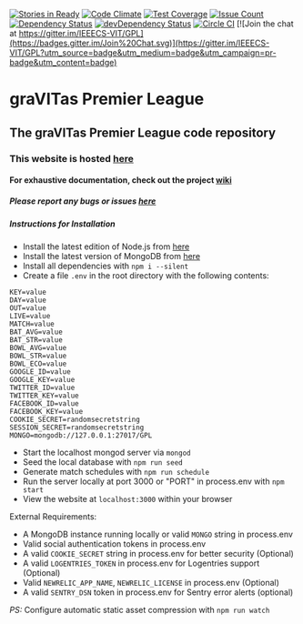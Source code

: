 [![Stories in Ready](https://badge.waffle.io/IEEECS-VIT/GPL.png?label=ready&title=Ready)](https://waffle.io/IEEECS-VIT/GPL)
[![Code Climate](https://codeclimate.com/github/IEEECS-VIT/GPL/badges/gpa.svg)](https://codeclimate.com/github/IEEECS-VIT/GPL)
[![Test Coverage](https://codeclimate.com/github/IEEECS-VIT/GPL/badges/coverage.svg)](https://codeclimate.com/github/IEEECS-VIT/GPL/coverage)
[![Issue Count](https://codeclimate.com/github/IEEECS-VIT/GPL/badges/issue_count.svg)](https://codeclimate.com/github/IEEECS-VIT/GPL/issues)
[![Dependency Status](https://david-dm.org/IEEECS-VIT/GPL.svg)](https://david-dm.org/IEEECS-VIT/GPL)
[![devDependency Status](https://david-dm.org/IEEECS-VIT/GPL/dev-status.svg)](https://david-dm.org/IEEECS-VIT/GPL#info=devDependencies)
[![Circle CI](https://circleci.com/gh/IEEECS-VIT/GPL.svg?style=svg)](https://circleci.com/gh/IEEECS-VIT/GPL)
[![Join the chat at https://gitter.im/IEEECS-VIT/GPL](https://badges.gitter.im/Join%20Chat.svg)](https://gitter.im/IEEECS-VIT/GPL?utm_source=badge&utm_medium=badge&utm_campaign=pr-badge&utm_content=badge)

# graVITas Premier League

## The graVITas Premier League code repository

### This website is hosted [here](http://gpl.ieeecsvit.com)

#### For exhaustive documentation, check out the project [wiki](https://github.com/IEEECS-VIT/GPL/wiki)

##### Please report any bugs or issues [here](https://github.com/IEEECS-VIT/GPL/issues)

##### Instructions for Installation

* Install the latest edition of Node.js from [here](https://nodejs.org/en/download/)
* Install the latest version of MongoDB from [here](https://www.mongodb.org/downloads#production)
* Install all dependencies with `npm i --silent`
* Create a file `.env` in the root directory with the following contents:

```
KEY=value
DAY=value
OUT=value
LIVE=value
MATCH=value
BAT_AVG=value
BAT_STR=value
BOWL_AVG=value
BOWL_STR=value
BOWL_ECO=value
GOOGLE_ID=value
GOOGLE_KEY=value
TWITTER_ID=value
TWITTER_KEY=value
FACEBOOK_ID=value
FACEBOOK_KEY=value
COOKIE_SECRET=randomsecretstring
SESSION_SECRET=randomsecretstring
MONGO=mongodb://127.0.0.1:27017/GPL
```

* Start the localhost mongod server via `mongod`
* Seed the local database with `npm run seed`
* Generate match schedules with `npm run schedule`
* Run the server locally at port 3000 or "PORT" in process.env with `npm start`
* View the website at `localhost:3000` within your browser

External Requirements:

* A MongoDB instance running locally or valid `MONGO` string in process.env
* Valid social authentication tokens in process.env
* A valid `COOKIE_SECRET` string in process.env for better security (Optional)
* A valid `LOGENTRIES_TOKEN` in process.env for Logentries support (Optional)
* Valid `NEWRELIC_APP_NAME`, `NEWRELIC_LICENSE` in process.env (Optional)
* A valid `SENTRY_DSN` token in process.env for Sentry error alerts (optional)

*PS:* Configure automatic static asset compression with `npm run watch`
